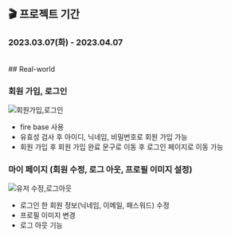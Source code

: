 ## 🎬 프로젝트 기간  
<h3>2023.03.07(화) - 2023.04.07</h3>

<br/>
## Real-world
<br/>

### 회원 가입, 로그인

![회원가입,로그인](https://user-images.githubusercontent.com/97446711/234043720-8fcba876-9cd4-4851-8d22-2cc8cb0c2151.gif)
 * fire base 사용
 * 유효성 검사 후 아이디, 닉네임, 비밀번호로 회원 가입 가능
 * 회원 가입 후 회원 가입 완료 문구로 이동 후 로그인 페이지로 이동 가능


### 마이 페이지 (회원 수정, 로그 아웃, 프로필 이미지 설정)

![유저 수정,로그아웃](https://user-images.githubusercontent.com/97446711/234044808-15fd652c-6cfc-4bad-b5a4-bbf29d153a98.gif)
 * 로그인 한 회원 정보(닉네임, 이메일, 패스워드) 수정
 * 프로필 이미지 변경
 * 로그 아웃 기능





<br/>
